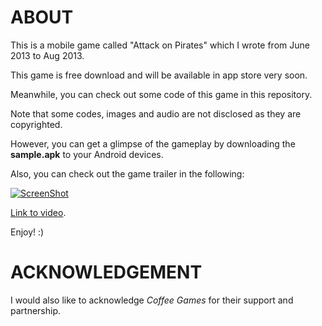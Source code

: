 ABOUT
=====

This is a mobile game called "Attack on Pirates" which I wrote from June 2013 to Aug 2013. 

This game is free download and will be available in app store very soon.

Meanwhile, you can check out some code of this game in this repository.

Note that some codes, images and audio are not disclosed as they are copyrighted.

However, you can get a glimpse of the gameplay by downloading the **sample.apk** to your Android devices.

Also, you can check out the game trailer in the following: 

[![ScreenShot](https://raw.github.com/dyhpoon/game-project/master/youtubeScreenshot.png)](https://www.youtube.com/watch?v=GC4CD5utn_E#action=share/)

[Link to video](https://www.youtube.com/watch?v=GC4CD5utn_E#action=share/).

Enjoy! :)

ACKNOWLEDGEMENT
===============
I would also like to acknowledge *Coffee Games* for their support and partnership.